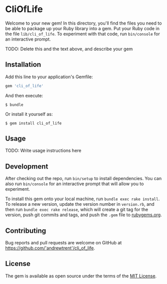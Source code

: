 # CliOfLife

Welcome to your new gem! In this directory, you'll find the files you need to be able to package up your Ruby library into a gem. Put your Ruby code in the file `lib/cli_of_life`. To experiment with that code, run `bin/console` for an interactive prompt.

TODO: Delete this and the text above, and describe your gem

## Installation

Add this line to your application's Gemfile:

```ruby
gem 'cli_of_life'
```

And then execute:

    $ bundle

Or install it yourself as:

    $ gem install cli_of_life

## Usage

TODO: Write usage instructions here

## Development

After checking out the repo, run `bin/setup` to install dependencies. You can also run `bin/console` for an interactive prompt that will allow you to experiment.

To install this gem onto your local machine, run `bundle exec rake install`. To release a new version, update the version number in `version.rb`, and then run `bundle exec rake release`, which will create a git tag for the version, push git commits and tags, and push the `.gem` file to [rubygems.org](https://rubygems.org).

## Contributing

Bug reports and pull requests are welcome on GitHub at https://github.com/'andrewtrent'/cli_of_life.

## License

The gem is available as open source under the terms of the [MIT License](https://opensource.org/licenses/MIT).
